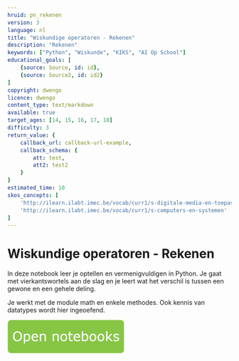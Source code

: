 ```yaml
---
hruid: pn_rekenen
version: 3
language: nl
title: "Wiskundige operatoren - Rekenen"
description: "Rekenen"
keywords: ["Python", "Wiskunde", "KIKS", "AI Op School"]
educational_goals: [
    {source: Source, id: id}, 
    {source: Source2, id: id2}
]
copyright: dwengo
licence: dwengo
content_type: text/markdown
available: true
target_ages: [14, 15, 16, 17, 18]
difficulty: 3
return_value: {
    callback_url: callback-url-example,
    callback_schema: {
        att: test,
        att2: test2
    }
}
estimated_time: 10
skos_concepts: [
    'http://ilearn.ilabt.imec.be/vocab/curr1/s-digitale-media-en-toepassingen', 
    'http://ilearn.ilabt.imec.be/vocab/curr1/s-computers-en-systemen'
]
---
```


# Wiskundige operatoren - Rekenen

In deze notebook leer je optellen en vermenigvuldigen in Python. Je gaat met vierkantswortels aan de slag en je leert wat het verschil is tussen een gewone en een gehele deling.

Je werkt met de module math en enkele methodes. Ook kennis van datatypes wordt hier ingeoefend.

[![](embed/Knop.png "Knop")](https://kiks.ilabt.imec.be/hub/tmplogin?id=1010 "Notebooks Rekenen")

